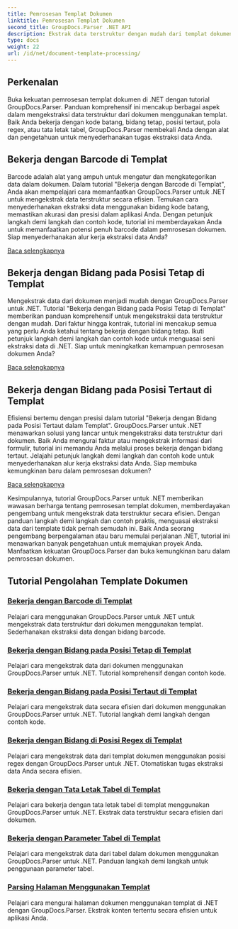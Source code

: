 ```yaml
---
title: Pemrosesan Templat Dokumen
linktitle: Pemrosesan Templat Dokumen
second_title: GroupDocs.Parser .NET API
description: Ekstrak data terstruktur dengan mudah dari templat dokumen dengan GroupDocs.Parser untuk .NET. Pelajari cara bekerja dengan kode batang, bidang, regex, dan tata letak tabel.
type: docs
weight: 22
url: /id/net/document-template-processing/
---
```


## Perkenalan

Buka kekuatan pemrosesan templat dokumen di .NET dengan tutorial GroupDocs.Parser. Panduan komprehensif ini mencakup berbagai aspek dalam mengekstraksi data terstruktur dari dokumen menggunakan templat. Baik Anda bekerja dengan kode batang, bidang tetap, posisi tertaut, pola regex, atau tata letak tabel, GroupDocs.Parser membekali Anda dengan alat dan pengetahuan untuk menyederhanakan tugas ekstraksi data Anda.

## Bekerja dengan Barcode di Templat

Barcode adalah alat yang ampuh untuk mengatur dan mengkategorikan data dalam dokumen. Dalam tutorial "Bekerja dengan Barcode di Templat", Anda akan mempelajari cara memanfaatkan GroupDocs.Parser untuk .NET untuk mengekstrak data terstruktur secara efisien. Temukan cara menyederhanakan ekstraksi data menggunakan bidang kode batang, memastikan akurasi dan presisi dalam aplikasi Anda. Dengan petunjuk langkah demi langkah dan contoh kode, tutorial ini memberdayakan Anda untuk memanfaatkan potensi penuh barcode dalam pemrosesan dokumen. Siap menyederhanakan alur kerja ekstraksi data Anda?

[Baca selengkapnya](./working-with-barcodes-in-templates/)

## Bekerja dengan Bidang pada Posisi Tetap di Templat

Mengekstrak data dari dokumen menjadi mudah dengan GroupDocs.Parser untuk .NET. Tutorial "Bekerja dengan Bidang pada Posisi Tetap di Templat" memberikan panduan komprehensif untuk mengekstraksi data terstruktur dengan mudah. Dari faktur hingga kontrak, tutorial ini mencakup semua yang perlu Anda ketahui tentang bekerja dengan bidang tetap. Ikuti petunjuk langkah demi langkah dan contoh kode untuk menguasai seni ekstraksi data di .NET. Siap untuk meningkatkan kemampuan pemrosesan dokumen Anda?

[Baca selengkapnya](./working-with-fields-at-fixed-positions-in-templates/)

## Bekerja dengan Bidang pada Posisi Tertaut di Templat

Efisiensi bertemu dengan presisi dalam tutorial "Bekerja dengan Bidang pada Posisi Tertaut dalam Templat". GroupDocs.Parser untuk .NET menawarkan solusi yang lancar untuk mengekstraksi data terstruktur dari dokumen. Baik Anda mengurai faktur atau mengekstrak informasi dari formulir, tutorial ini memandu Anda melalui proses bekerja dengan bidang tertaut. Jelajahi petunjuk langkah demi langkah dan contoh kode untuk menyederhanakan alur kerja ekstraksi data Anda. Siap membuka kemungkinan baru dalam pemrosesan dokumen?

[Baca selengkapnya](./working-with-fields-at-linked-positions-in-templates/)

Kesimpulannya, tutorial GroupDocs.Parser untuk .NET memberikan wawasan berharga tentang pemrosesan templat dokumen, memberdayakan pengembang untuk mengekstrak data terstruktur secara efisien. Dengan panduan langkah demi langkah dan contoh praktis, menguasai ekstraksi data dari template tidak pernah semudah ini. Baik Anda seorang pengembang berpengalaman atau baru memulai perjalanan .NET, tutorial ini menawarkan banyak pengetahuan untuk memajukan proyek Anda. Manfaatkan kekuatan GroupDocs.Parser dan buka kemungkinan baru dalam pemrosesan dokumen.

## Tutorial Pengolahan Template Dokumen
### [Bekerja dengan Barcode di Templat](./working-with-barcodes-in-templates/)
Pelajari cara menggunakan GroupDocs.Parser untuk .NET untuk mengekstrak data terstruktur dari dokumen menggunakan templat. Sederhanakan ekstraksi data dengan bidang barcode.
### [Bekerja dengan Bidang pada Posisi Tetap di Templat](./working-with-fields-at-fixed-positions-in-templates/)
Pelajari cara mengekstrak data dari dokumen menggunakan GroupDocs.Parser untuk .NET. Tutorial komprehensif dengan contoh kode.
### [Bekerja dengan Bidang pada Posisi Tertaut di Templat](./working-with-fields-at-linked-positions-in-templates/)
Pelajari cara mengekstrak data secara efisien dari dokumen menggunakan GroupDocs.Parser untuk .NET. Tutorial langkah demi langkah dengan contoh kode.
### [Bekerja dengan Bidang di Posisi Regex di Templat](./working-with-fields-at-regex-positions-in-templates/)
Pelajari cara mengekstrak data dari templat dokumen menggunakan posisi regex dengan GroupDocs.Parser untuk .NET. Otomatiskan tugas ekstraksi data Anda secara efisien.
### [Bekerja dengan Tata Letak Tabel di Templat](./working-with-table-layout-in-templates/)
Pelajari cara bekerja dengan tata letak tabel di templat menggunakan GroupDocs.Parser untuk .NET. Ekstrak data terstruktur secara efisien dari dokumen.
### [Bekerja dengan Parameter Tabel di Templat](./working-with-table-parameters-in-templates/)
Pelajari cara mengekstrak data dari tabel dalam dokumen menggunakan GroupDocs.Parser untuk .NET. Panduan langkah demi langkah untuk penggunaan parameter tabel.
### [Parsing Halaman Menggunakan Templat](./parse-pages-using-templates/)
Pelajari cara mengurai halaman dokumen menggunakan templat di .NET dengan GroupDocs.Parser. Ekstrak konten tertentu secara efisien untuk aplikasi Anda.